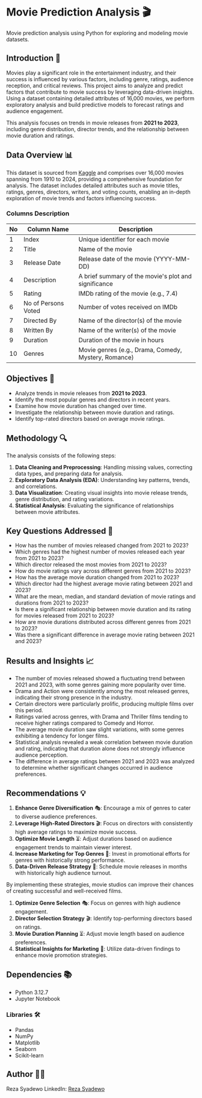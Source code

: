 # **Movie Prediction Analysis 🎬**

Movie prediction analysis using Python for exploring and modeling movie datasets.

## **Introduction 🎥**

Movies play a significant role in the entertainment industry, and their success is influenced by various factors, including genre, ratings, audience reception, and critical reviews. This project aims to analyze and predict factors that contribute to movie success by leveraging data-driven insights. Using a dataset containing detailed attributes of 16,000 movies, we perform exploratory analysis and build predictive models to forecast ratings and audience engagement.

This analysis focuses on trends in movie releases from **2021 to 2023**, including genre distribution, director trends, and the relationship between movie duration and ratings.

## **Data Overview 📊**

This dataset is sourced from [Kaggle](https://www.kaggle.com/datasets/kashifsahil/16000-movies-1910-2024-metacritic) and comprises over 16,000 movies spanning from 1910 to 2024, providing a comprehensive foundation for analysis. The dataset includes detailed attributes such as movie titles, ratings, genres, directors, writers, and voting counts, enabling an in-depth exploration of movie trends and factors influencing success.

### **Columns Description**

| No | Column Name             | Description |
|----|------------------------|-------------|
| 1  | Index                  | Unique identifier for each movie |
| 2  | Title                  | Name of the movie |
| 3  | Release Date           | Release date of the movie (YYYY-MM-DD) |
| 4  | Description            | A brief summary of the movie's plot and significance |
| 5  | Rating                 | IMDb rating of the movie (e.g., 7.4) |
| 6  | No of Persons Voted    | Number of votes received on IMDb |
| 7  | Directed By            | Name of the director(s) of the movie |
| 8  | Written By             | Name of the writer(s) of the movie |
| 9  | Duration               | Duration of the movie in hours |
| 10 | Genres                 | Movie genres (e.g., Drama, Comedy, Mystery, Romance) |

## **Objectives 🎯**

- Analyze trends in movie releases from **2021 to 2023**.
- Identify the most popular genres and directors in recent years.
- Examine how movie duration has changed over time.
- Investigate the relationship between movie duration and ratings.
- Identify top-rated directors based on average movie ratings.

## **Methodology 🔍**

The analysis consists of the following steps:

1. **Data Cleaning and Preprocessing**: Handling missing values, correcting data types, and preparing data for analysis.
2. **Exploratory Data Analysis (EDA)**: Understanding key patterns, trends, and correlations.
3. **Data Visualization**: Creating visual insights into movie release trends, genre distribution, and rating variations.
4. **Statistical Analysis**: Evaluating the significance of relationships between movie attributes.

## **Key Questions Addressed 🧐**

- How has the number of movies released changed from 2021 to 2023?
- Which genres had the highest number of movies released each year from 2021 to 2023?
- Which director released the most movies from 2021 to 2023?
- How do movie ratings vary across different genres from 2021 to 2023?
- How has the average movie duration changed from 2021 to 2023?
- Which director had the highest average movie rating between 2021 and 2023?
- What are the mean, median, and standard deviation of movie ratings and durations from 2021 to 2023?
- Is there a significant relationship between movie duration and its rating for movies released from 2021 to 2023?
- How are movie durations distributed across different genres from 2021 to 2023?
- Was there a significant difference in average movie rating between 2021 and 2023?

## **Results and Insights 📈**

- The number of movies released showed a fluctuating trend between 2021 and 2023, with some genres gaining more popularity over time.
- Drama and Action were consistently among the most released genres, indicating their strong presence in the industry.
- Certain directors were particularly prolific, producing multiple films over this period.
- Ratings varied across genres, with Drama and Thriller films tending to receive higher ratings compared to Comedy and Horror.
- The average movie duration saw slight variations, with some genres exhibiting a tendency for longer films.
- Statistical analysis revealed a weak correlation between movie duration and rating, indicating that duration alone does not strongly influence audience perception.
- The difference in average ratings between 2021 and 2023 was analyzed to determine whether significant changes occurred in audience preferences.

## **Recommendations 💡**

1. **Enhance Genre Diversification** 🎭: Encourage a mix of genres to cater to diverse audience preferences.
2. **Leverage High-Rated Directors** 🎬: Focus on directors with consistently high average ratings to maximize movie success.
3. **Optimize Movie Length** ⏳: Adjust durations based on audience engagement trends to maintain viewer interest.
4. **Increase Marketing for Top Genres** 📢: Invest in promotional efforts for genres with historically strong performance.
5. **Data-Driven Release Strategy** 📅: Schedule movie releases in months with historically high audience turnout.

By implementing these strategies, movie studios can improve their chances of creating successful and well-received films.

1. **Optimize Genre Selection** 🎭: Focus on genres with high audience engagement.
2. **Director Selection Strategy** 🎬: Identify top-performing directors based on ratings.
3. **Movie Duration Planning** ⏳: Adjust movie length based on audience preferences.
4. **Statistical Insights for Marketing** 📢: Utilize data-driven findings to enhance movie promotion strategies.

## **Dependencies 📚**

- Python 3.12.7
- Jupyter Notebook

### **Libraries 🛠️**

- Pandas
- NumPy
- Matplotlib
- Seaborn
- Scikit-learn

## **Author 👨‍💻**

Reza Syadewo
LinkedIn: [Reza Syadewo](https://www.linkedin.com/in/reza-syadewo-b5801421b/)